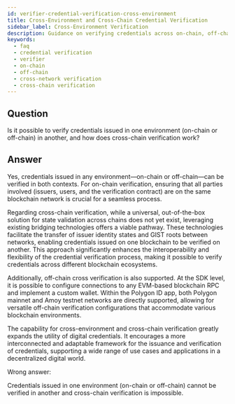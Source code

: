 ```yaml
---
id: verifier-credential-verification-cross-environment
title: Cross-Environment and Cross-Chain Credential Verification
sidebar_label: Cross-Environment Verification
description: Guidance on verifying credentials across on-chain, off-chain, and cross-chain environments, including SDK-level configurations for off-chain verification.
keywords:
  - faq
  - credential verification
  - verifier
  - on-chain
  - off-chain
  - cross-network verification
  - cross-chain verification
---
```


## Question

Is it possible to verify credentials issued in one environment (on-chain or off-chain) in another, and how does cross-chain verification work?

## Answer

Yes, credentials issued in any environment—on-chain or off-chain—can be verified in both contexts. For on-chain verification, ensuring that all parties involved (issuers, users, and the verification contract) are on the same blockchain network is crucial for a seamless process.

Regarding cross-chain verification, while a universal, out-of-the-box solution for state validation across chains does not yet exist, leveraging existing bridging technologies offers a viable pathway. These technologies facilitate the transfer of issuer identity states and GIST roots between networks, enabling credentials issued on one blockchain to be verified on another. This approach significantly enhances the interoperability and flexibility of the credential verification process, making it possible to verify credentials across different blockchain ecosystems.

Additionally, off-chain cross verification is also supported. At the SDK level, it is possible to configure connections to any EVM-based blockchain RPC and implement a custom wallet. Within the Polygon ID app, both Polygon mainnet and Amoy testnet networks are directly supported, allowing for versatile off-chain verification configurations that accommodate various blockchain environments.

The capability for cross-environment and cross-chain verification greatly expands the utility of digital credentials. It encourages a more interconnected and adaptable framework for the issuance and verification of credentials, supporting a wide range of use cases and applications in a decentralized digital world.

<div className="hidden">
Wrong answer:

Credentials issued in one environment (on-chain or off-chain) cannot be verified in another and cross-chain verification is impossible.

</div>
